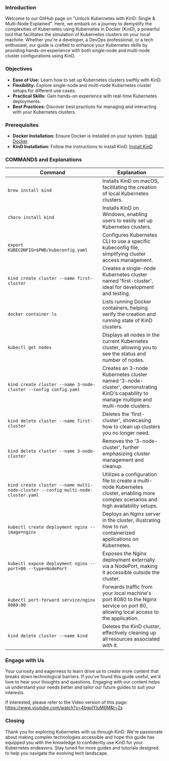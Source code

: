 ### Introduction

Welcome to our GitHub page on "Unlock Kubernetes with KinD: Single & Multi-Node Explained". Here, we embark on a journey to demystify the complexities of Kubernetes using Kubernetes in Docker (KinD), a powerful tool that facilitates the simulation of Kubernetes clusters on your local machine. Whether you're a developer, a DevOps professional, or a tech enthusiast, our guide is crafted to enhance your Kubernetes skills by providing hands-on experience with both single-node and multi-node cluster configurations using KinD.


### Objectives

- **Ease of Use:** Learn how to set up Kubernetes clusters swiftly with KinD.
- **Flexibility:** Explore single-node and multi-node Kubernetes cluster setups for different use cases.
- **Practical Skills:** Gain hands-on experience with real-time Kubernetes deployments.
- **Best Practices:** Discover best practices for managing and interacting with your Kubernetes clusters.


### Prerequisites

- **Docker Installation:** Ensure Docker is installed on your system. [Install Docker](https://docs.docker.com/desktop/)
- **KinD Installation:** Follow the instructions to install KinD. [Install KinD](https://kind.sigs.k8s.io/docs/user/quick-start/#installation)


### COMMANDS and Explanations

| Command | Explanation |
|---------|-------------|
| `brew install kind` | Installs KinD on macOS, facilitating the creation of local Kubernetes clusters. |
| `choco install kind` | Installs KinD on Windows, enabling users to easily set up Kubernetes clusters. |
| `export KUBECONFIG=$PWD/kubeconfig.yaml` | Configures Kubernetes CLI to use a specific kubeconfig file, simplifying cluster access management. |
| `kind create cluster --name first-cluster` | Creates a single-node Kubernetes cluster named 'first-cluster', ideal for development and testing. |
| `docker container ls` | Lists running Docker containers, helping verify the creation and running state of KinD clusters. |
| `kubectl get nodes` | Displays all nodes in the current Kubernetes cluster, allowing you to see the status and number of nodes. |
| `kind create cluster --name 3-node-cluster --config config.yaml` | Creates an 3-node Kubernetes cluster named '3-node-cluster', demonstrating KinD's capability to manage multiple and multi-node clusters. |
| `kind delete cluster --name first-cluster` | Deletes the 'first-cluster', showcasing how to clean up clusters you no longer need. |
| `kind delete cluster --name 3-node-cluster` | Removes the '3-node-cluster', further emphasizing cluster management and cleanup. |
| `kind create cluster --name multi-node-cluster --config multi-node-cluster.yaml` | Utilizes a configuration file to create a multi-node Kubernetes cluster, enabling more complex scenarios and high availability setups. |
| `kubectl create deployment nginx --image=nginx` | Deploys an Nginx server in the cluster, illustrating how to run containerized applications on Kubernetes. |
| `kubectl expose deployment nginx --port=80 --type=NodePort` | Exposes the Nginx deployment externally via a NodePort, making it accessible outside the cluster. |
| `kubectl port-forward service/nginx 8080:80` | Forwards traffic from your local machine's port 8080 to the Nginx service on port 80, allowing local access to the application. |
| `kind delete cluster --name kind` | Deletes the KinD cluster, effectively cleaning up all resources associated with it. |


### Engage with Us

Your curiosity and eagerness to learn drive us to create more content that breaks down technological barriers. If you've found this guide useful, we'd love to hear your thoughts and questions. Engaging with our content helps us understand your needs better and tailor our future guides to suit your interests.

If interested, please refer to the Video version of this page: https://www.youtube.com/watch?v=4bgpIYIuM6M&t=2s


### Closing

Thank you for exploring Kubernetes with us through KinD. We're passionate about making complex technologies accessible and hope this guide has equipped you with the knowledge to confidently use KinD for your Kubernetes endeavors. Stay tuned for more guides and tutorials designed to help you navigate the evolving tech landscape.